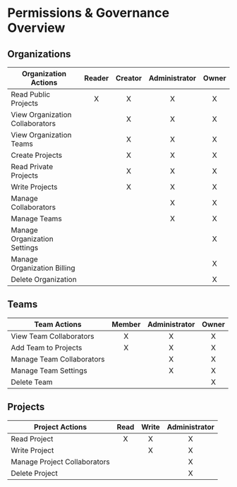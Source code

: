 # Permissions & Governance Overview 

## Organizations 

| **Organization Actions**        | **Reader** | **Creator** | **Administrator** | **Owner** |
|---------------------------------|:----------:|:-----------:|:-----------------:|:---------:|
| Read Public Projects            |     X     |      X     |         X         |     X     |
| View Organization Collaborators |           |      X     |         X         |     X     |
| View Organization Teams         |           |      X     |         X         |     X     |
| Create Projects                 |           |      X     |         X         |     X     |
| Read Private Projects           |           |      X     |         X         |     X     |
| Write Projects                  |           |      X     |         X         |     X     |
| Manage Collaborators            |           |            |         X         |     X     |
| Manage Teams                    |           |            |         X         |     X     |
| Manage Organization Settings    |           |            |                   |     X     |
| Manage Organization Billing     |           |            |                   |     X     |
| Delete Organization             |           |            |                   |     X     |

## Teams 

|      **Team Actions**     | **Member** | **Administrator** | **Owner** |
|-------------------------|:------------:|:-------------------:|:-----------:|
| View Team Collaborators   | X          | X                 | X         |
| Add Team to Projects      | X          | X                 | X         |
| Manage Team Collaborators |            | X                 | X         |
| Manage Team Settings      |            | X                 | X         |
| Delete Team               |            |                   | X         |

## Projects 

| **Project Actions**          | **Read** | **Write** | **Administrator** |
|------------------------------|:--------:|:---------:|:-----------------:|
| Read Project                 | X        | X         | X                 |
| Write Project                |          | X         | X                 |
| Manage Project Collaborators |          |           | X                 |
| Delete Project               |          |           | X                 |

